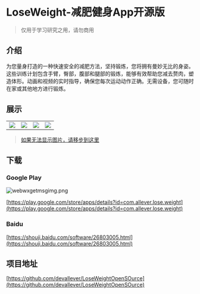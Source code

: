 # LoseWeight-减肥健身App开源版

> 仅用于学习研究之用，请勿商用

## 介绍

为您量身打造的一种快速安全的减肥方法，坚持锻炼，您将拥有曼妙无比的身姿。
这些训练计划包含手臂，臀部，腹部和腿部的锻炼，能够有效帮助您减去赘肉，塑造体形。动画和视频的实时指导，确保您每次运动动作正确。无需设备，您可随时在家或其他地方进行锻炼。


## 展示

|||||
|:-:|:-:|:-:|:-:|
|![](https://upload-images.jianshu.io/upload_images/2359130-415f038bfcc1feda.png?imageMogr2/auto-orient/strip%7CimageView2/2/w/100)|![](https://upload-images.jianshu.io/upload_images/2359130-44e15c1528688b31.png?imageMogr2/auto-orient/strip%7CimageView2/2/w/100)|![](https://upload-images.jianshu.io/upload_images/2359130-300a8a822416b32c.png?imageMogr2/auto-orient/strip%7CimageView2/2/w/100)|![](https://upload-images.jianshu.io/upload_images/2359130-e3b1d0660fcf7458.png?imageMogr2/auto-orient/strip%7CimageView2/2/w/100)|

> [如果无法显示图片，请移步到这里](https://www.jianshu.com/p/9dfcb78afadb)

## 下载

### Google Play

![webwxgetmsgimg.png](https://upload-images.jianshu.io/upload_images/2359130-ca75e4bebe10f2a7.png?imageMogr2/auto-orient/strip%7CimageView2/2/w/200)


[https://play.google.com/store/apps/details?id=com.allever.lose.weight](https://play.google.com/store/apps/details?id=com.allever.lose.weight)


### Baidu

[https://shouji.baidu.com/software/26803005.html](https://shouji.baidu.com/software/26803005.html)

## 项目地址
[https://github.com/devallever/LoseWeightOpenSOurce](https://github.com/devallever/LoseWeightOpenSOurce)